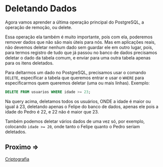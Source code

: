 # Deletando Dados

Agora vamos aprender a última operação principal do PostgreSQL, a operação de remoção, ou delete.

Essa operação ela também é muito importante, pois com ela, poderemos remover dados que não são mais úteis para nós. Mas em aplicações reais, não devemos deletar nenhum dado sem guardar ele em outro lugar, pois, para termos registro de tudo que já passou no banco de dados precisamos deletar o dado da tabela comum, e enviar para uma outra tabela apenas para os itens deletados.

Para deltarmos um dado no PostgreSQL, precisamos usar o comando `DELETE`, especificar a tabela que queremos entrar e usar o `WHERE` para especificarmos quem queremos deletar (uma ou mais linhas). Exemplo:

```sql
DELETE FROM usuarios WHERE idade >= 23;
```

Na query acima, deletamos todos os usuários, ONDE a idade é maior ou igual á 23, deletando apenas o Felipe do banco de dados, apenas ele pois a idade do Pedro é 22, e 22 não é maior que 23.

Também podemos deletar vários dados de uma vez só, por exemplo, colocando `idade >= 20`, onde tanto o Felipe quanto o Pedro seriam deletados.

## Proximo =>

[Criptografia](../criptografia/README.md)
